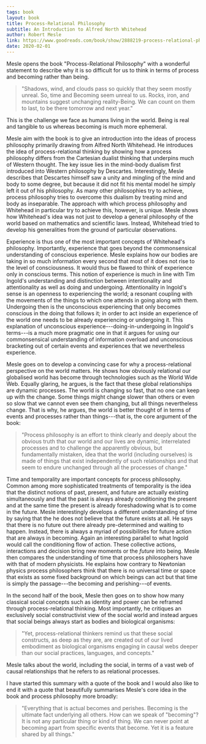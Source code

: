 ```yaml
---
tags: book
layout: book
title: Process-Relational Philosophy
subtitle: An Introduction to Alfred North Whitehead
author: Robert Mesle
link: https://www.goodreads.com/book/show/2888219-process-relational-philosophy
date: 2020-02-01
---
```


Mesle opens the book "Process-Relational Philosophy" with a wonderful statement to describe why it is so difficult for us to think in terms of process and becoming rather than being.

> "Shadows, wind, and clouds pass so quickly that they seem mostly unreal. So, time and Becoming seem unreal to us. Rocks, iron, and mountains suggest unchanging reality-Being. We can count on them to last, to be there tomorrow and next year."

This is the challenge we face as humans living in the world.
Being is real and tangible to us whereas becoming is much more ephemeral.

Mesle aim with the book is to give an introduction into the ideas of process philosophy primarily drawing from Alfred North Whitehead.
He introduces the idea of process-relational thinking by showing how a process philosophy differs from the Cartesian dualist thinking that underpins much of Western thought.
The key issue lies in the mind-body dualism first introduced into Western philosophy by Descartes.
Interestingly, Mesle describes that Descartes himself saw a unity and mingling of the mind and body to some degree, but because it did not fit his mental model he simply left it out of his philosophy.
As many other philosophies try to achieve, process philosophy tries to overcome this dualism by treating mind and body as inseparable.
The approach with which process philosophy and Whitehead in particular try to achieve this, however, is unique.
Mesle shows how Whitehead's idea was not just to develop a general philosophy of the world based on mathematics and scientific laws.
Instead, Whitehead tried to develop his generalities from the ground of particular observations.

Experience is thus one of the most important concepts of Whitehead's philosophy.
Importantly, experience that goes beyond the commonsensical understanding of conscious experience.
Mesle explains how our bodies are taking in so much information every second that most of it does not rise to the level of consciousness.
It would thus be flawed to think of experience only in conscious terms.
This notion of experience is much in line with Tim Ingold's understanding and distinction between intentionality and attentionality as well as doing and undergoing.
Attentionality in Ingold's sense is an openness to experiencing the world; a resonant coupling with the movements of the things to which one attends in going along with them.
Undergoing then is the unconscious experiencing that only becomes conscious in the doing that follows it; in order to act inside an experience of the world one needs to be already experiencing or undergoing it.
This explanation of unconscious experience---doing-in-undergoing in Ingold's terms---is a much more pragmatic one in that it argues for using our commonsensical understanding of information overload and unconscious bracketing out of certain events and experiences that we nevertheless experience.

Mesle goes on to develop a convincing case for why a process-relational perspective on the world matters.
He shows how obviously relational our globalised world has become through technologies such as the World Wide Web.
Equally glaring, he argues, is the fact that these global relationships are dynamic processes.
The world is changing so fast, that no one can keep up with the change.
Some things might change slower than others or even so slow that we cannot even see them changing, but all things nevertheless change.
That is why, he argues, the world is better thought of in terms of events and processes rather than things---that is, the core argument of the book:

> "Process philosophy is an effort to think clearly and deeply about the obvious truth that our world and our lives are dynamic, interrelated processes and to challenge the apparently obvious, but fundamentally mistaken, idea that the world (including ourselves) is made of things that exist independently of such relationships and that seem to endure unchanged through all the processes of change."

Time and temporality are important concepts for process philosophy.
Common among more sophisticated treatments of temporality is the idea that the distinct notions of past, present, and future are actually existing simultaneously and that the past is always already conditioning the present and at the same time the present is already foreshadowing what is to come in the future.
Mesle interestingly develops a different understanding of time by saying that the he does not believe that the future exists at all.
He says that there is no future out there already pre-determined and waiting to happen.
Instead, there is always a myriad of possibilities for future action that are always in becoming.
Again an interesting parallel to what Ingold would call the conditioning flow of action.
These collective actions, interactions and decision bring new moments or the *future* into being.
Mesle then compares the understanding of time that process philosophers have with that of modern physicists.
He explains how contrary to Newtonian physics process philosophers think that there is no universal time or space that exists as some fixed background on which beings can act but that time is simply the passage---the becoming and perishing---of events.

In the second half of the book, Mesle then goes on to show how many classical social concepts such as identity and power can be reframed through process-relational thinking.
Most importantly, he critiques an exclusively social constructivist view of the social world and instead argues that social beings always start as bodies and biological organisms:

> "Yet, process-relational thinkers remind us that these social constructs, as deep as they are, are created out of our lived embodiment as biological organisms engaging in causal webs deeper than our social practices, languages, and concepts."

Mesle talks about the world, including the social, in terms of a vast web of causal relationships that he refers to as relational processes.

I have started this summary with a quote of the book and I would also like to end it with a quote that beautifully summarises Mesle's core idea in the book and process philosophy more broadly:

> "Everything that is actual becomes and perishes. Becoming is the ultimate fact underlying all others. How can we speak of "becoming"? It is not any particular thing or kind of thing. We can never point at becoming apart from specific events that become. Yet it is a feature shared by all things."
